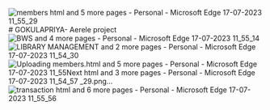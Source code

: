 ![members html and 5 more pages - Personal - Microsoft​ Edge 17-07-2023 11_55_29](https://github.com/gokulapriya1166/GOKULAPRIYA-/assets/139736277/1e46f67f-006c-4dd6-b615-65e66236a41a)# GOKULAPRIYA-
Aerele project
![BWS and 4 more pages - Personal - Microsoft​ Edge 17-07-2023 11_55_14](https://github.com/gokulapriya1166/GOKULAPRIYA-/assets/139736277/b4fe2869-91a9-4f4c-b8b3-e1b6a18ceae0)
![LIBRARY MANAGEMENT and 2 more pages - Personal - Microsoft​ Edge 17-07-2023 11_54_30](https://github.com/gokulapriya1166/GOKULAPRIYA-/assets/139736277/248eea15-58fe-41a7-a89a-fb19d13ce9f2)
![Uploading members.html and 5 more pages - Personal - Microsoft​ Edge 17-07-2023 11_55![Next html and 3 more pages - Personal - Microsoft​ Edge 17-07-2023 11_54_57](https://github.com/gokulapriya1166/GOKULAPRIYA-/assets/139736277/12c3ec8c-8ea7-44cc-8700-91200f723524)
_29.png…]()
![transaction html and 6 more pages - Personal - Microsoft​ Edge 17-07-2023 11_55_56](https://github.com/gokulapriya1166/GOKULAPRIYA-/assets/139736277/9307ab05-af4a-4d76-9c4a-258b89ae83be)

